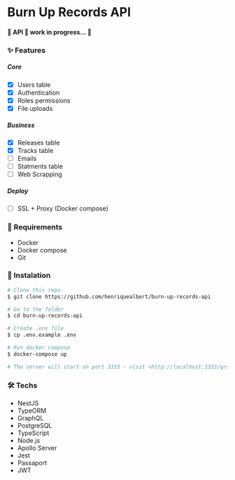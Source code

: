 # Burn Up Records API

#### 🚧  API 🚀 work in progress...  🚧

### ✨ Features

##### Core
- [x] Users table
- [x] Authentication
- [x] Roles permissions
- [x] File uploads

##### Business
- [x] Releases table
- [x] Tracks table
- [ ] Emails
- [ ] Statments table
- [ ] Web Scrapping

##### Deploy
- [ ] SSL + Proxy (Docker compose)

### 🎲 Requirements
- Docker
- Docker compose
- Git

### 🚀 Instalation
```bash
# Clone this repo
$ git clone https://github.com/henriquealbert/burn-up-records-api

# Go to the folder
$ cd burn-up-records-api

# Create .env file
$ cp .env.example .env

# Run docker compose
$ docker-compose up

# The server will start on port 3333 - visit <http://localhost:3333/graphql> to play with the GraphQL Playground
```

### 🛠 Techs
- NestJS
- TypeORM
- GraphQL
- PostgreSQL
- TypeScript
- Node.js
- Apollo Server
- Jest
- Passaport
- JWT
